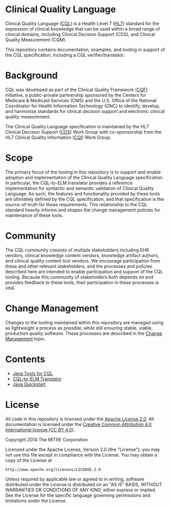 # Clinical Quality Language
Clinical Quality Language ([CQL](http://www.hl7.org/implement/standards/product_brief.cfm?product_id=400)) is a Health Level 7 ([HL7](http://www.hl7.org/index.cfm)) standard for the expression of clinical knowledge that can be used within a broad range of clinical domains, including Clinical Decision Support (CDS), and Clinical Quality Measurement (CQM).

This repository contains documentation, examples, and tooling in support of the CQL specification, including a CQL verifier/translator.

# Background
CQL was developed as part of the Clinical Quality Framework ([CQF](https://oncprojectracking.healthit.gov/wiki/display/TechLabSC/CQF+Home)) initiative, a public-private partnership sponsored by the Centers for Medicare & Medicaid Services (CMS) and the U.S. Office of the National Coordinator for Health Information Technology (ONC) to identify, develop, and harmonize standards for clinical decision support and electronic clinical quality measurement.

The Clinical Quality Language specification is maintained by the HL7 Clinical Decision Support ([CDS](http://www.hl7.org/Special/committees/dss/index.cfm)) Work Group with co-sponsorship from the HL7 Clinical Quality Information ([CQI](http://www.hl7.org/Special/committees/cqi/index.cfm)) Work Group.

# Scope
The primary focus of the tooling in this repository is to support and enable adoption and implementation of the Clinical Quality Language specification. In particular, the CQL-to-ELM translator provides a reference implementation for syntactic and semantic validation of Clinical Quality Language. As such, the features and functionality provided by these tools are ultimately defined by the CQL specification, and that specification is the source-of-truth for those requirements. This relationship to the CQL standard heavily informs and shapes the change management policies for maintenance of these tools.

# Community
The CQL community consists of multiple stakeholders including EHR vendors, clinical knowledge content vendors, knowledge artifact authors, and clinical quality content tool vendors. We encourage participation from these and other relevant stakeholders, and the processes and policies described here are intended to enable participation and support of the CQL tooling. Because this community of stakeholders both depends on and provides feedback to these tools, their participation in these processes is vital.

# Change Management
Changes to the tooling maintained within this repository are managed using as lightweight a process as possible, while still ensuring stable, viable, production quality software. These processes are described in the [Change Management](CHANGE_MANAGEMENT.md) topic.

# Contents

* [Java Tools for CQL](Src/java/README.md)
* [CQL-to-ELM Translator](Src/java/cql-to-elm/OVERVIEW.md)
* [Java Quickstart](Src/java-quickstart/README.md)

# License
All code in this repository is licensed under the [Apache License 2.0](https://www.apache.org/licenses/LICENSE-2.0). All documentation is licensed under the [Creative Common Attribution 4.0 International license (CC BY 4.0)](https://creativecommons.org/licenses/by/4.0/).

Copyright 2014 The MITRE Corporation

Licensed under the Apache License, Version 2.0 (the "License");
you may not use this file except in compliance with the License.
You may obtain a copy of the License at

    http://www.apache.org/licenses/LICENSE-2.0

Unless required by applicable law or agreed to in writing, software
distributed under the License is distributed on an "AS IS" BASIS,
WITHOUT WARRANTIES OR CONDITIONS OF ANY KIND, either express or implied.
See the License for the specific language governing permissions and
limitations under the License.

